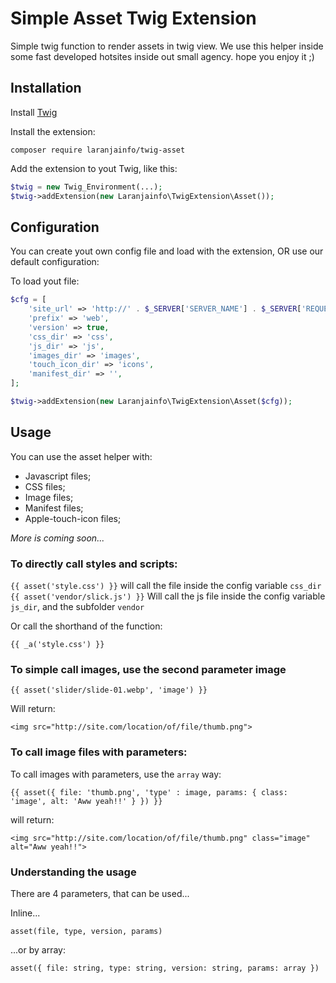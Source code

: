 # Simple Asset Twig Extension

Simple twig function to render assets in twig view. We use this helper inside some fast developed hotsites inside out small agency. hope you enjoy it ;)

## Installation

Install [Twig][1]

Install the extension:

```composer require laranjainfo/twig-asset```

Add the extension to yout Twig, like this:

```php
$twig = new Twig_Environment(...);
$twig->addExtension(new Laranjainfo\TwigExtension\Asset());
```

## Configuration

You can create yout own config file and load with the extension, OR use our default configuration:

To load yout file:

```php
$cfg = [
	'site_url' => 'http://' . $_SERVER['SERVER_NAME'] . $_SERVER['REQUEST_URI'],
	'prefix' => 'web',
	'version' => true,
	'css_dir' => 'css',
	'js_dir' => 'js',
	'images_dir' => 'images',
	'touch_icon_dir' => 'icons',
	'manifest_dir' => '',
];

$twig->addExtension(new Laranjainfo\TwigExtension\Asset($cfg));
```

## Usage

You can use the asset helper with:

- Javascript files;
- CSS files;
- Image files;
- Manifest files;
- Apple-touch-icon files;

_More is coming soon..._

### To directly call styles and scripts:

```{{ asset('style.css') }}``` will call the file inside the config variable ```css_dir```
```{{ asset('vendor/slick.js') }}``` Will call the js file inside the config variable ```js_dir```, and the subfolder ```vendor```

Or call the shorthand of the function:

```{{ _a('style.css') }}```

### To simple call images, use the second parameter __image__

```{{ asset('slider/slide-01.webp', 'image') }}```

Will return:

```<img src="http://site.com/location/of/file/thumb.png">```

### To call image files with parameters:

To call images with parameters, use the ```array``` way:

```{{ asset({ file: 'thumb.png', 'type' : image, params: { class: 'image', alt: 'Aww yeah!!' } }) }}```

will return:

```<img src="http://site.com/location/of/file/thumb.png" class="image" alt="Aww yeah!!">```

### Understanding the usage

There are 4 parameters, that can be used...

Inline...

```asset(file, type, version, params)```

...or by array:

```asset({ file: string, type: string, version: string, params: array })```

[1]: https://github.com/twigphp/Twig
[2]: https://github.com/twigphp/Twig-extensions